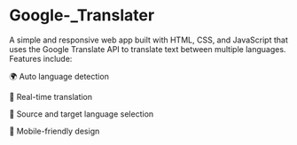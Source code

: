 # Google-_Translater
A simple and responsive web app built with HTML, CSS, and JavaScript that uses the Google Translate API to translate text between multiple languages. Features include:

🌍 Auto language detection

🔄 Real-time translation

🧭 Source and target language selection

📱 Mobile-friendly design 
